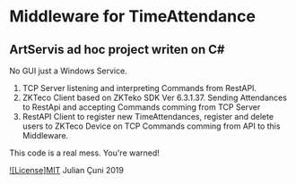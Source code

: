 # Middleware for TimeAttendance 
## ArtServis ad hoc project writen on C#
No GUI just a Windows Service.

1. TCP Server listening and interpreting Commands from RestAPI.
2. ZKTeco Client based on ZKTeko SDK Ver 6.3.1.37. Sending Attendances to RestApi and accepting Commands comming from TCP Server
3. RestAPI Client to register new TimeAttendances, register and delete users to ZKTeco Device on TCP Commands comming from API to this Middleware. 

This code is a real mess. You're warned!



[![License]MIT](/LICENSE)  Julian Çuni 2019
